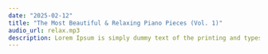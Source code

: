 ```yaml
---
date: "2025-02-12"
title: "The Most Beautiful & Relaxing Piano Pieces (Vol. 1)"
audio_url: relax.mp3
description: Lorem Ipsum is simply dummy text of the printing and typesetting industry. Lorem Ipsum has been the industry's standard dummy text ever since the 1500s, when an unknown printer took a galley of type and scrambled it to make a type specimen book. 
---
```

